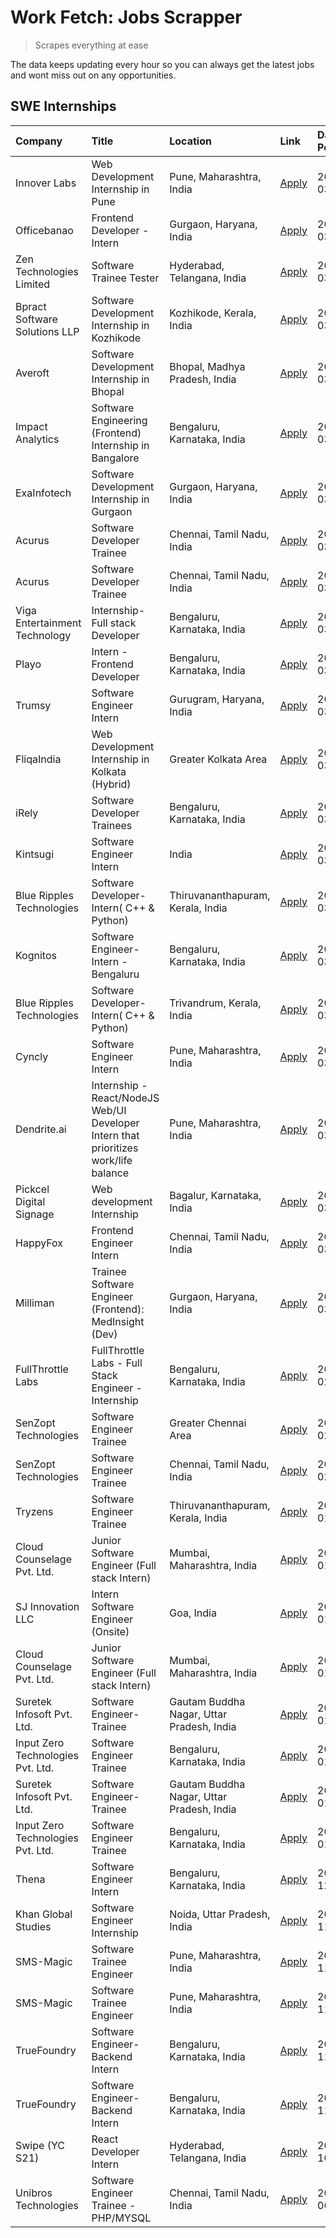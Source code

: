# Work Fetch: Jobs Scrapper
> Scrapes everything at ease

The data keeps updating every hour so you can always get the latest jobs and wont miss out on any opportunities.

## SWE Internships
<!--START_SECTION:workfetch-->
| Company                           | Title                                                                                | Location                                  | Link                                                                                                                                                                                                                                                                                              | Date Posted   |
|:----------------------------------|:-------------------------------------------------------------------------------------|:------------------------------------------|:--------------------------------------------------------------------------------------------------------------------------------------------------------------------------------------------------------------------------------------------------------------------------------------------------|:--------------|
| Innover Labs                      | Web Development Internship in Pune                                                   | Pune, Maharashtra, India                  | [Apply](https://in.linkedin.com/jobs/view/web-development-internship-in-pune-at-innover-labs-3875494237?position=9&pageNum=0&refId=7glPZZlNiHtty4YpCg7Iow%3D%3D&trackingId=OcE53xEdrVLidfdU9tvSeg%3D%3D&trk=public_jobs_jserp-result_search-card)                                                 | 2024-03-28    |
| Officebanao                       | Frontend Developer - Intern                                                          | Gurgaon, Haryana, India                   | [Apply](https://in.linkedin.com/jobs/view/frontend-developer-intern-at-officebanao-3871265915?position=16&pageNum=0&refId=7glPZZlNiHtty4YpCg7Iow%3D%3D&trackingId=DAXNR3PZYMKCiXWyuS2O5A%3D%3D&trk=public_jobs_jserp-result_search-card)                                                          | 2024-03-28    |
| Zen Technologies Limited          | Software Trainee Tester                                                              | Hyderabad, Telangana, India               | [Apply](https://in.linkedin.com/jobs/view/software-trainee-tester-at-zen-technologies-limited-3872036112?position=12&pageNum=0&refId=7glPZZlNiHtty4YpCg7Iow%3D%3D&trackingId=cXHbYpTsk1ORHWfA9WsEpw%3D%3D&trk=public_jobs_jserp-result_search-card)                                               | 2024-03-27    |
| Bpract Software Solutions LLP     | Software Development Internship in Kozhikode                                         | Kozhikode, Kerala, India                  | [Apply](https://in.linkedin.com/jobs/view/software-development-internship-in-kozhikode-at-bpract-software-solutions-llp-3874054300?position=22&pageNum=0&refId=7glPZZlNiHtty4YpCg7Iow%3D%3D&trackingId=tOGMHLPAmk01ZImiq61RIA%3D%3D&trk=public_jobs_jserp-result_search-card)                     | 2024-03-27    |
| Averoft                           | Software Development Internship in Bhopal                                            | Bhopal, Madhya Pradesh, India             | [Apply](https://in.linkedin.com/jobs/view/software-development-internship-in-bhopal-at-averoft-3874051550?position=46&pageNum=0&refId=7glPZZlNiHtty4YpCg7Iow%3D%3D&trackingId=kCu2j%2F2T5O%2FJDLgnMTn4uw%3D%3D&trk=public_jobs_jserp-result_search-card)                                          | 2024-03-27    |
| Impact Analytics                  | Software Engineering (Frontend) Internship in Bangalore                              | Bengaluru, Karnataka, India               | [Apply](https://in.linkedin.com/jobs/view/software-engineering-frontend-internship-in-bangalore-at-impact-analytics-3872535077?position=5&pageNum=0&refId=7glPZZlNiHtty4YpCg7Iow%3D%3D&trackingId=MTFoXHaW1%2Fw8sYqJ8g3yvw%3D%3D&trk=public_jobs_jserp-result_search-card)                        | 2024-03-26    |
| ExaInfotech                       | Software Development Internship in Gurgaon                                           | Gurgaon, Haryana, India                   | [Apply](https://in.linkedin.com/jobs/view/software-development-internship-in-gurgaon-at-exainfotech-3872534185?position=20&pageNum=0&refId=7glPZZlNiHtty4YpCg7Iow%3D%3D&trackingId=ETbJ8QhbGsRFQLMa4hyDOg%3D%3D&trk=public_jobs_jserp-result_search-card)                                         | 2024-03-26    |
| Acurus                            | Software Developer Trainee                                                           | Chennai, Tamil Nadu, India                | [Apply](https://in.linkedin.com/jobs/view/software-developer-trainee-at-acurus-3871400616?position=26&pageNum=0&refId=7glPZZlNiHtty4YpCg7Iow%3D%3D&trackingId=jYcFAIXwroA4JRG6j4IBsQ%3D%3D&trk=public_jobs_jserp-result_search-card)                                                              | 2024-03-26    |
| Acurus                            | Software Developer Trainee                                                           | Chennai, Tamil Nadu, India                | [Apply](https://in.linkedin.com/jobs/view/software-developer-trainee-at-acurus-3871400616?position=1&pageNum=2&refId=tjBMaNR6%2FdN8ZJiRiIqtyA%3D%3D&trackingId=%2By0CTrlMdSAE0lzbRSuBzw%3D%3D&trk=public_jobs_jserp-result_search-card)                                                           | 2024-03-26    |
| Viga Entertainment Technology     | Internship-Full stack Developer                                                      | Bengaluru, Karnataka, India               | [Apply](https://in.linkedin.com/jobs/view/internship-full-stack-developer-at-viga-entertainment-technology-3870669789?position=37&pageNum=0&refId=7glPZZlNiHtty4YpCg7Iow%3D%3D&trackingId=vHgd4kBDjYCQQobC902z8g%3D%3D&trk=public_jobs_jserp-result_search-card)                                  | 2024-03-25    |
| Playo                             | Intern - Frontend Developer                                                          | Bengaluru, Karnataka, India               | [Apply](https://in.linkedin.com/jobs/view/intern-frontend-developer-at-playo-3864131172?position=7&pageNum=0&refId=7glPZZlNiHtty4YpCg7Iow%3D%3D&trackingId=tE12iiJfYzWJ67Adflhrzg%3D%3D&trk=public_jobs_jserp-result_search-card)                                                                 | 2024-03-22    |
| Trumsy                            | Software Engineer Intern                                                             | Gurugram, Haryana, India                  | [Apply](https://in.linkedin.com/jobs/view/software-engineer-intern-at-trumsy-3864795201?position=40&pageNum=0&refId=7glPZZlNiHtty4YpCg7Iow%3D%3D&trackingId=v2MK8XiSRFSoeN%2B4OZr5tQ%3D%3D&trk=public_jobs_jserp-result_search-card)                                                              | 2024-03-20    |
| FliqaIndia                        | Web Development Internship in Kolkata (Hybrid)                                       | Greater Kolkata Area                      | [Apply](https://in.linkedin.com/jobs/view/web-development-internship-in-kolkata-hybrid-at-fliqaindia-3864372048?position=39&pageNum=0&refId=7glPZZlNiHtty4YpCg7Iow%3D%3D&trackingId=AAfVJB6ScxKCG1t%2B3nxCVQ%3D%3D&trk=public_jobs_jserp-result_search-card)                                      | 2024-03-19    |
| iRely                             | Software Developer Trainees                                                          | Bengaluru, Karnataka, India               | [Apply](https://in.linkedin.com/jobs/view/software-developer-trainees-at-irely-3860566039?position=3&pageNum=0&refId=7glPZZlNiHtty4YpCg7Iow%3D%3D&trackingId=QameSkWKW%2FciB8LWfTKhSg%3D%3D&trk=public_jobs_jserp-result_search-card)                                                             | 2024-03-18    |
| Kintsugi                          | Software Engineer Intern                                                             | India                                     | [Apply](https://in.linkedin.com/jobs/view/software-engineer-intern-at-kintsugi-3857074071?position=38&pageNum=0&refId=7glPZZlNiHtty4YpCg7Iow%3D%3D&trackingId=L%2BY9vcA%2BC54nBzEaLkCK3Q%3D%3D&trk=public_jobs_jserp-result_search-card)                                                          | 2024-03-16    |
| Blue Ripples Technologies         | Software Developer- Intern( C++ & Python)                                            | Thiruvananthapuram, Kerala, India         | [Apply](https://in.linkedin.com/jobs/view/software-developer-intern-c%2B%2B-python-at-blue-ripples-technologies-3855594494?position=18&pageNum=0&refId=7glPZZlNiHtty4YpCg7Iow%3D%3D&trackingId=6YX6WA2SLmNRDCEdkopThw%3D%3D&trk=public_jobs_jserp-result_search-card)                             | 2024-03-14    |
| Kognitos                          | Software Engineer-Intern -Bengaluru                                                  | Bengaluru, Karnataka, India               | [Apply](https://in.linkedin.com/jobs/view/software-engineer-intern-bengaluru-at-kognitos-3855361239?position=8&pageNum=0&refId=7glPZZlNiHtty4YpCg7Iow%3D%3D&trackingId=DKnaEWatoOBdN2fBXx%2B%2FBQ%3D%3D&trk=public_jobs_jserp-result_search-card)                                                 | 2024-03-13    |
| Blue Ripples Technologies         | Software Developer- Intern( C++  & Python)                                           | Trivandrum, Kerala, India                 | [Apply](https://in.linkedin.com/jobs/view/software-developer-intern-c%2B%2B-python-at-blue-ripples-technologies-3856150730?position=19&pageNum=0&refId=7glPZZlNiHtty4YpCg7Iow%3D%3D&trackingId=TAieipUL7hPILvnV2vt%2BDw%3D%3D&trk=public_jobs_jserp-result_search-card)                           | 2024-03-13    |
| Cyncly                            | Software Engineer Intern                                                             | Pune, Maharashtra, India                  | [Apply](https://in.linkedin.com/jobs/view/software-engineer-intern-at-cyncly-3853990178?position=21&pageNum=0&refId=7glPZZlNiHtty4YpCg7Iow%3D%3D&trackingId=x8%2BU1Ae8NaEbh4YbeN0mAQ%3D%3D&trk=public_jobs_jserp-result_search-card)                                                              | 2024-03-13    |
| Dendrite.ai                       | Internship - React/NodeJS Web/UI Developer Intern that prioritizes work/life balance | Pune, Maharashtra, India                  | [Apply](https://in.linkedin.com/jobs/view/internship-react-nodejs-web-ui-developer-intern-that-prioritizes-work-life-balance-at-dendrite-ai-3853583200?position=36&pageNum=0&refId=7glPZZlNiHtty4YpCg7Iow%3D%3D&trackingId=KRbN1oNNa5DtJCn6PT44pw%3D%3D&trk=public_jobs_jserp-result_search-card) | 2024-03-12    |
| Pickcel Digital Signage           | Web development Internship                                                           | Bagalur, Karnataka, India                 | [Apply](https://in.linkedin.com/jobs/view/web-development-internship-at-pickcel-digital-signage-3849506118?position=51&pageNum=0&refId=7glPZZlNiHtty4YpCg7Iow%3D%3D&trackingId=XtqzJZfbUKs8ECARbR32Mg%3D%3D&trk=public_jobs_jserp-result_search-card)                                             | 2024-03-08    |
| HappyFox                          | Frontend Engineer Intern                                                             | Chennai, Tamil Nadu, India                | [Apply](https://in.linkedin.com/jobs/view/frontend-engineer-intern-at-happyfox-3848357951?position=47&pageNum=0&refId=7glPZZlNiHtty4YpCg7Iow%3D%3D&trackingId=rwOnFi%2FlXu53C2lYbb7UcA%3D%3D&trk=public_jobs_jserp-result_search-card)                                                            | 2024-03-07    |
| Milliman                          | Trainee Software Engineer (Frontend): MedInsight (Dev)                               | Gurgaon, Haryana, India                   | [Apply](https://in.linkedin.com/jobs/view/trainee-software-engineer-frontend-medinsight-dev-at-milliman-3792874280?position=11&pageNum=0&refId=7glPZZlNiHtty4YpCg7Iow%3D%3D&trackingId=NMCh3kH61AZSOB0Hh5Rmjw%3D%3D&trk=public_jobs_jserp-result_search-card)                                     | 2024-03-01    |
| FullThrottle Labs                 | FullThrottle Labs - Full Stack Engineer - Internship                                 | Bengaluru, Karnataka, India               | [Apply](https://in.linkedin.com/jobs/view/fullthrottle-labs-full-stack-engineer-internship-at-fullthrottle-labs-3829636016?position=59&pageNum=0&refId=7glPZZlNiHtty4YpCg7Iow%3D%3D&trackingId=Q6ZDTxXiYknhHpt8dbuFxA%3D%3D&trk=public_jobs_jserp-result_search-card)                             | 2024-02-17    |
| SenZopt Technologies              | Software Engineer Trainee                                                            | Greater Chennai Area                      | [Apply](https://in.linkedin.com/jobs/view/software-engineer-trainee-at-senzopt-technologies-3827688781?position=41&pageNum=0&refId=7glPZZlNiHtty4YpCg7Iow%3D%3D&trackingId=tY7Spz5GUY9iNncDZ0Mw8A%3D%3D&trk=public_jobs_jserp-result_search-card)                                                 | 2024-02-12    |
| SenZopt Technologies              | Software Engineer Trainee                                                            | Chennai, Tamil Nadu, India                | [Apply](https://in.linkedin.com/jobs/view/software-engineer-trainee-at-senzopt-technologies-3827686880?position=53&pageNum=0&refId=7glPZZlNiHtty4YpCg7Iow%3D%3D&trackingId=bFzwXfnzswW0L8HsDT5m6g%3D%3D&trk=public_jobs_jserp-result_search-card)                                                 | 2024-02-12    |
| Tryzens                           | Software Engineer Trainee                                                            | Thiruvananthapuram, Kerala, India         | [Apply](https://in.linkedin.com/jobs/view/software-engineer-trainee-at-tryzens-3809363491?position=43&pageNum=0&refId=7glPZZlNiHtty4YpCg7Iow%3D%3D&trackingId=m03wHKWLzBhFzUGBhIoxww%3D%3D&trk=public_jobs_jserp-result_search-card)                                                              | 2024-01-18    |
| Cloud Counselage Pvt. Ltd.        | Junior Software Engineer (Full stack Intern)                                         | Mumbai, Maharashtra, India                | [Apply](https://in.linkedin.com/jobs/view/junior-software-engineer-full-stack-intern-at-cloud-counselage-pvt-ltd-3803132814?position=31&pageNum=0&refId=7glPZZlNiHtty4YpCg7Iow%3D%3D&trackingId=Tva2SCTyGf8wQUTBqdYVvg%3D%3D&trk=public_jobs_jserp-result_search-card)                            | 2024-01-11    |
| SJ Innovation LLC                 | Intern Software Engineer (Onsite)                                                    | Goa, India                                | [Apply](https://in.linkedin.com/jobs/view/intern-software-engineer-onsite-at-sj-innovation-llc-3799959011?position=45&pageNum=0&refId=7glPZZlNiHtty4YpCg7Iow%3D%3D&trackingId=O06UiWToB4m0foBO4L9Niw%3D%3D&trk=public_jobs_jserp-result_search-card)                                              | 2024-01-11    |
| Cloud Counselage Pvt. Ltd.        | Junior Software Engineer (Full stack Intern)                                         | Mumbai, Maharashtra, India                | [Apply](https://in.linkedin.com/jobs/view/junior-software-engineer-full-stack-intern-at-cloud-counselage-pvt-ltd-3803132814?position=6&pageNum=2&refId=tjBMaNR6%2FdN8ZJiRiIqtyA%3D%3D&trackingId=JnhaR5aSbDYhVXwSGyXvEw%3D%3D&trk=public_jobs_jserp-result_search-card)                           | 2024-01-11    |
| Suretek Infosoft Pvt. Ltd.        | Software Engineer-Trainee                                                            | Gautam Buddha Nagar, Uttar Pradesh, India | [Apply](https://in.linkedin.com/jobs/view/software-engineer-trainee-at-suretek-infosoft-pvt-ltd-3800934643?position=28&pageNum=0&refId=7glPZZlNiHtty4YpCg7Iow%3D%3D&trackingId=rKLmrt7b%2BGCF%2F84sk8FEOQ%3D%3D&trk=public_jobs_jserp-result_search-card)                                         | 2024-01-09    |
| Input Zero Technologies Pvt. Ltd. | Software Engineer Trainee                                                            | Bengaluru, Karnataka, India               | [Apply](https://in.linkedin.com/jobs/view/software-engineer-trainee-at-input-zero-technologies-pvt-ltd-3800927643?position=34&pageNum=0&refId=7glPZZlNiHtty4YpCg7Iow%3D%3D&trackingId=IbXpOd5RhWse5F1TMH5lOw%3D%3D&trk=public_jobs_jserp-result_search-card)                                      | 2024-01-09    |
| Suretek Infosoft Pvt. Ltd.        | Software Engineer-Trainee                                                            | Gautam Buddha Nagar, Uttar Pradesh, India | [Apply](https://in.linkedin.com/jobs/view/software-engineer-trainee-at-suretek-infosoft-pvt-ltd-3800934643?position=3&pageNum=2&refId=tjBMaNR6%2FdN8ZJiRiIqtyA%3D%3D&trackingId=SXq3ybA1CAb5omod4nnXEQ%3D%3D&trk=public_jobs_jserp-result_search-card)                                            | 2024-01-09    |
| Input Zero Technologies Pvt. Ltd. | Software Engineer Trainee                                                            | Bengaluru, Karnataka, India               | [Apply](https://in.linkedin.com/jobs/view/software-engineer-trainee-at-input-zero-technologies-pvt-ltd-3800927643?position=9&pageNum=2&refId=tjBMaNR6%2FdN8ZJiRiIqtyA%3D%3D&trackingId=8%2F2BcUlO9uOhRMhhPtBf6g%3D%3D&trk=public_jobs_jserp-result_search-card)                                   | 2024-01-09    |
| Thena                             | Software Engineer Intern                                                             | Bengaluru, Karnataka, India               | [Apply](https://in.linkedin.com/jobs/view/software-engineer-intern-at-thena-3778731751?position=24&pageNum=0&refId=7glPZZlNiHtty4YpCg7Iow%3D%3D&trackingId=Jg%2BRLX9AAKyBcNxFiMVetQ%3D%3D&trk=public_jobs_jserp-result_search-card)                                                               | 2023-12-05    |
| Khan Global Studies               | Software Engineer Internship                                                         | Noida, Uttar Pradesh, India               | [Apply](https://in.linkedin.com/jobs/view/software-engineer-internship-at-khan-global-studies-3766942197?position=56&pageNum=0&refId=7glPZZlNiHtty4YpCg7Iow%3D%3D&trackingId=miQIDCRW0WQwpI7OwWMK7w%3D%3D&trk=public_jobs_jserp-result_search-card)                                               | 2023-11-27    |
| SMS-Magic                         | Software Trainee Engineer                                                            | Pune, Maharashtra, India                  | [Apply](https://in.linkedin.com/jobs/view/software-trainee-engineer-at-sms-magic-3761409781?position=33&pageNum=0&refId=7glPZZlNiHtty4YpCg7Iow%3D%3D&trackingId=8y7Zrey%2FtaQv1FoJ%2FoAb6w%3D%3D&trk=public_jobs_jserp-result_search-card)                                                        | 2023-11-16    |
| SMS-Magic                         | Software Trainee Engineer                                                            | Pune, Maharashtra, India                  | [Apply](https://in.linkedin.com/jobs/view/software-trainee-engineer-at-sms-magic-3761409781?position=8&pageNum=2&refId=tjBMaNR6%2FdN8ZJiRiIqtyA%3D%3D&trackingId=PKov7pDFv%2BDjnS%2FBspZJfw%3D%3D&trk=public_jobs_jserp-result_search-card)                                                       | 2023-11-16    |
| TrueFoundry                       | Software Engineer-Backend Intern                                                     | Bengaluru, Karnataka, India               | [Apply](https://in.linkedin.com/jobs/view/software-engineer-backend-intern-at-truefoundry-3779508170?position=35&pageNum=0&refId=7glPZZlNiHtty4YpCg7Iow%3D%3D&trackingId=3iF9BPZooBqTywDYbHkG5g%3D%3D&trk=public_jobs_jserp-result_search-card)                                                   | 2023-11-10    |
| TrueFoundry                       | Software Engineer-Backend Intern                                                     | Bengaluru, Karnataka, India               | [Apply](https://in.linkedin.com/jobs/view/software-engineer-backend-intern-at-truefoundry-3779508170?position=10&pageNum=2&refId=tjBMaNR6%2FdN8ZJiRiIqtyA%3D%3D&trackingId=Sr8ARxXgQYk6Eqx9E8Xjog%3D%3D&trk=public_jobs_jserp-result_search-card)                                                 | 2023-11-10    |
| Swipe (YC S21)                    | React Developer Intern                                                               | Hyderabad, Telangana, India               | [Apply](https://in.linkedin.com/jobs/view/react-developer-intern-at-swipe-yc-s21-3737600089?position=25&pageNum=0&refId=7glPZZlNiHtty4YpCg7Iow%3D%3D&trackingId=zGQm9woomE0aQ1jUiFI8%2FA%3D%3D&trk=public_jobs_jserp-result_search-card)                                                          | 2023-10-13    |
| Unibros Technologies              | Software Engineer Trainee - PHP/MYSQL                                                | Chennai, Tamil Nadu, India                | [Apply](https://in.linkedin.com/jobs/view/software-engineer-trainee-php-mysql-at-unibros-technologies-3656599241?position=42&pageNum=0&refId=7glPZZlNiHtty4YpCg7Iow%3D%3D&trackingId=fyj5tVej3wS3RXMFbMlSVg%3D%3D&trk=public_jobs_jserp-result_search-card)                                       | 2023-06-12    |
<!--END_SECTION:workfetch-->
